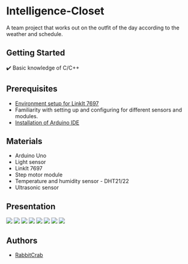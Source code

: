 # Intelligence-Closet

A team project that works out on the outfit of the day according to the weather and schedule.
  
## Getting Started

:heavy_check_mark: Basic knowledge of C/C++

## Prerequisites
* [Environment setup for LinkIt 7697](https://docs.labs.mediatek.com/resource/linkit7697-arduino/en/environment-setup)
* Familiarity with setting up and configuring for different sensors and modules.
* [Installation of Arduino IDE](https://www.arduino.cc/en/Main/Software)

## Materials
* Arduino Uno
* Light sensor
* LinkIt 7697
* Step motor module
* Temperature and humidity sensor - DHT21/22
* Ultrasonic sensor

## Presentation

![](https://i.imgur.com/kqJUPo7.png)
![](https://i.imgur.com/8C0sS3S.png)
![](https://i.imgur.com/QxTODkn.png)
![](https://i.imgur.com/nMQIhoK.png)
![](https://i.imgur.com/142mhNL.png)
![](https://i.imgur.com/F8aYLTp.png)
![](https://i.imgur.com/vp4X6xH.png)
![](https://i.imgur.com/tCqq56T.png)

## Authors
* [RabbitCrab](https://github.com/RabbitCrab)
